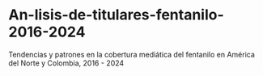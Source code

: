 # An-lisis-de-titulares-fentanilo-2016-2024
Tendencias y patrones en la cobertura mediática del fentanilo en América del Norte y Colombia, 2016 - 2024

